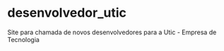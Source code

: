 # desenvolvedor_utic

Site para chamada de novos desenvolvedores para a Utic - Empresa de Tecnologia
